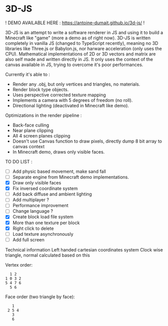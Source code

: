# 3D-JS

! DEMO AVAILABLE HERE : https://antoine-dumait.github.io/3d-js/ !

3D-JS is an attempt to write a software renderer in JS and using it to build a Minecraft like "game" (more a demo as of right now).
3D-JS is written completely in vanilla JS (changed to TypeScript recently), meaning no 3D libraries like Three.js or Babylon.js, nor harware acceleration (only uses the CPU).
Mathematical implementations of 2D or 3D vectors and matrix are also self made and  written directly in JS.
It only uses the context of the canvas available in JS, trying to overcome it's poor performances.

Currently it's able to :

 - Render any .obj, but only vertices and triangles, no materials.
 - Render block type objects.
 - Uses perspective corrected texture mapping
 - Implements a camera with 5 degrees of freedom (no roll).
 - Directional lighting (deactivated in Minecraft like demo).

Optimizations in the render pipeline :

 - Back-face culling
 - Near plane clipping
 - All 4 screen planes clipping
 - Doesn't use Canvas function to draw pixels, directly dump 8 bit array to canvas context
 - In Minecraft demo, draws only visible faces.

TO DO LIST :

 - [ ] Add physic based movement, make sand fall
 - [ ] Separate engine from Minecraft demo implementations.
 - [x] Draw only visible faces
 - [x] Fix inversed coordinate system
 - [ ] Add back diffuse and ambient lighting
 - [ ] Add multiplayer ?
 - [ ] Performance improvement 
 - [ ] Change language ?
 - [x] Create block load file system
 - [x] More than one texture per block
 - [x] Right click to delete
 - [ ] Load texture asynchronously
 - [ ] Add full screen
 
Technical information
Left handed cartesian coordinates system
Clock wise triangle, normal calculated based on this

Vertex order:
 
	  1 2
	1 0 3 2
	5 4 7 6
	  5 6

Face order (two triangle by face):

	   1
	 2 5 4
	   3
	   6
